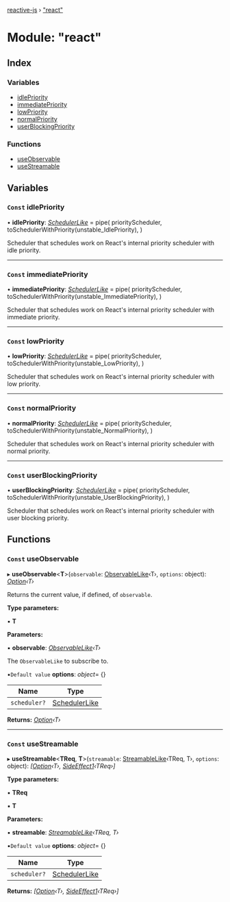 [reactive-js](../README.md) › ["react"](_react_.md)

# Module: "react"

## Index

### Variables

* [idlePriority](_react_.md#const-idlepriority)
* [immediatePriority](_react_.md#const-immediatepriority)
* [lowPriority](_react_.md#const-lowpriority)
* [normalPriority](_react_.md#const-normalpriority)
* [userBlockingPriority](_react_.md#const-userblockingpriority)

### Functions

* [useObservable](_react_.md#const-useobservable)
* [useStreamable](_react_.md#const-usestreamable)

## Variables

### `Const` idlePriority

• **idlePriority**: *[SchedulerLike](../interfaces/_scheduler_.schedulerlike.md)* = pipe(
  priorityScheduler,
  toSchedulerWithPriority(unstable_IdlePriority),
)

Scheduler that schedules work on React's internal priority scheduler with idle priority.

___

### `Const` immediatePriority

• **immediatePriority**: *[SchedulerLike](../interfaces/_scheduler_.schedulerlike.md)* = pipe(
  priorityScheduler,
  toSchedulerWithPriority(unstable_ImmediatePriority),
)

Scheduler that schedules work on React's internal priority scheduler with immediate priority.

___

### `Const` lowPriority

• **lowPriority**: *[SchedulerLike](../interfaces/_scheduler_.schedulerlike.md)* = pipe(
  priorityScheduler,
  toSchedulerWithPriority(unstable_LowPriority),
)

Scheduler that schedules work on React's internal priority scheduler with low priority.

___

### `Const` normalPriority

• **normalPriority**: *[SchedulerLike](../interfaces/_scheduler_.schedulerlike.md)* = pipe(
  priorityScheduler,
  toSchedulerWithPriority(unstable_NormalPriority),
)

Scheduler that schedules work on React's internal priority scheduler with normal priority.

___

### `Const` userBlockingPriority

• **userBlockingPriority**: *[SchedulerLike](../interfaces/_scheduler_.schedulerlike.md)* = pipe(
  priorityScheduler,
  toSchedulerWithPriority(unstable_UserBlockingPriority),
)

Scheduler that schedules work on React's internal priority scheduler with user blocking priority.

## Functions

### `Const` useObservable

▸ **useObservable**<**T**>(`observable`: [ObservableLike](../interfaces/_observable_.observablelike.md)‹T›, `options`: object): *[Option](_option_.md#option)‹T›*

Returns the current value, if defined, of `observable`.

**Type parameters:**

▪ **T**

**Parameters:**

▪ **observable**: *[ObservableLike](../interfaces/_observable_.observablelike.md)‹T›*

The `ObservableLike` to subscribe to.

▪`Default value`  **options**: *object*= {}

Name | Type |
------ | ------ |
`scheduler?` | [SchedulerLike](../interfaces/_scheduler_.schedulerlike.md) |

**Returns:** *[Option](_option_.md#option)‹T›*

___

### `Const` useStreamable

▸ **useStreamable**<**TReq**, **T**>(`streamable`: [StreamableLike](../interfaces/_streamable_.streamablelike.md)‹TReq, T›, `options`: object): *[[Option](_option_.md#option)‹T›, [SideEffect1](_functions_.md#sideeffect1)‹TReq›]*

**Type parameters:**

▪ **TReq**

▪ **T**

**Parameters:**

▪ **streamable**: *[StreamableLike](../interfaces/_streamable_.streamablelike.md)‹TReq, T›*

▪`Default value`  **options**: *object*= {}

Name | Type |
------ | ------ |
`scheduler?` | [SchedulerLike](../interfaces/_scheduler_.schedulerlike.md) |

**Returns:** *[[Option](_option_.md#option)‹T›, [SideEffect1](_functions_.md#sideeffect1)‹TReq›]*

